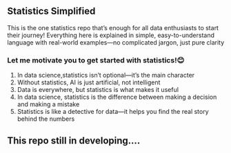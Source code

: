 ## Statistics Simplified

This is the one statistics repo that’s enough for all data enthusiasts to start their journey! Everything here is explained in simple, easy-to-understand language with real-world examples—no complicated jargon, just pure clarity

### Let me motivate you to get started with statistics!😊

1) In data science,statistics isn’t optional—it’s the main character
2) Without statistics, AI is just artificial, not intelligent
3) Data is everywhere, but statistics is what makes it useful
4) In data science, statistics is the difference between making a decision and making a mistake
5) Statistics is like a detective for data—it helps you find the real story behind the numbers



## This repo still in developing....